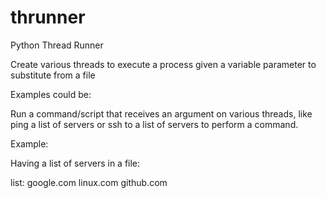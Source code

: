 # thrunner
Python Thread Runner

Create various threads to execute a process given a variable parameter to substitute from a file

Examples could be:

Run a command/script that receives an argument on various threads, like ping a list of servers or ssh to a list of servers to perform a command.

Example:

Having a list of servers in a file:

list:
google.com
linux.com
github.com
